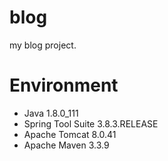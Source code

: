 # blog
my blog project.

# Environment
- Java 1.8.0_111
- Spring Tool Suite 3.8.3.RELEASE
- Apache Tomcat 8.0.41
- Apache Maven 3.3.9
